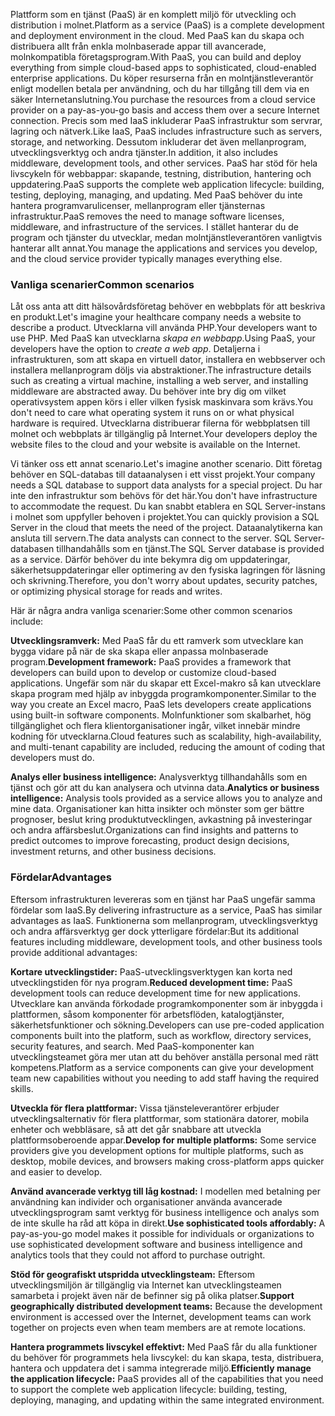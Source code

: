 <span data-ttu-id="74542-101">Plattform som en tjänst (PaaS) är en komplett miljö för utveckling och distribution i molnet.</span><span class="sxs-lookup"><span data-stu-id="74542-101">Platform as a service (PaaS) is a complete development and deployment environment in the cloud.</span></span> <span data-ttu-id="74542-102">Med PaaS kan du skapa och distribuera allt från enkla molnbaserade appar till avancerade, molnkompatibla företagsprogram.</span><span class="sxs-lookup"><span data-stu-id="74542-102">With PaaS, you can build and deploy everything from simple cloud-based apps to sophisticated, cloud-enabled enterprise applications.</span></span> <span data-ttu-id="74542-103">Du köper resurserna från en molntjänstleverantör enligt modellen betala per användning, och du har tillgång till dem via en säker Internetanslutning.</span><span class="sxs-lookup"><span data-stu-id="74542-103">You purchase the resources from a cloud service provider on a pay-as-you-go basis and access them over a secure Internet connection.</span></span> <span data-ttu-id="74542-104">Precis som med IaaS inkluderar PaaS infrastruktur som servrar, lagring och nätverk.</span><span class="sxs-lookup"><span data-stu-id="74542-104">Like IaaS, PaaS includes infrastructure such as servers, storage, and networking.</span></span> <span data-ttu-id="74542-105">Dessutom inkluderar det även mellanprogram, utvecklingsverktyg och andra tjänster.</span><span class="sxs-lookup"><span data-stu-id="74542-105">In addition, it also includes middleware, development tools, and other services.</span></span> <span data-ttu-id="74542-106">PaaS har stöd för hela livscykeln för webbappar: skapande, testning, distribution, hantering och uppdatering.</span><span class="sxs-lookup"><span data-stu-id="74542-106">PaaS supports the complete web application lifecycle: building, testing, deploying, managing, and updating.</span></span> <span data-ttu-id="74542-107">Med PaaS behöver du inte hantera programvarulicenser, mellanprogram eller tjänsternas infrastruktur.</span><span class="sxs-lookup"><span data-stu-id="74542-107">PaaS removes the need to manage software licenses, middleware, and infrastructure of the services.</span></span> <span data-ttu-id="74542-108">I stället hanterar du de program och tjänster du utvecklar, medan molntjänstleverantören vanligtvis hanterar allt annat.</span><span class="sxs-lookup"><span data-stu-id="74542-108">You manage the applications and services you develop, and the cloud service provider typically manages everything else.</span></span>

### <a name="common-scenarios"></a><span data-ttu-id="74542-109">Vanliga scenarier</span><span class="sxs-lookup"><span data-stu-id="74542-109">Common scenarios</span></span>

<span data-ttu-id="74542-110">Låt oss anta att ditt hälsovårdsföretag behöver en webbplats för att beskriva en produkt.</span><span class="sxs-lookup"><span data-stu-id="74542-110">Let's imagine your healthcare company needs a website to describe a product.</span></span> <span data-ttu-id="74542-111">Utvecklarna vill använda PHP.</span><span class="sxs-lookup"><span data-stu-id="74542-111">Your developers want to use PHP.</span></span> <span data-ttu-id="74542-112">Med PaaS kan utvecklarna *skapa en webbapp*.</span><span class="sxs-lookup"><span data-stu-id="74542-112">Using PaaS, your developers have the option to *create a web app*.</span></span> <span data-ttu-id="74542-113">Detaljerna i infrastrukturen, som att skapa en virtuell dator, installera en webbserver och installera mellanprogram döljs via abstraktioner.</span><span class="sxs-lookup"><span data-stu-id="74542-113">The infrastructure details such as creating a virtual machine, installing a web server, and installing middleware are abstracted away.</span></span> <span data-ttu-id="74542-114">Du behöver inte bry dig om vilket operativsystem appen körs i eller vilken fysisk maskinvara som krävs.</span><span class="sxs-lookup"><span data-stu-id="74542-114">You don't need to care what operating system it runs on or what physical hardware is required.</span></span> <span data-ttu-id="74542-115">Utvecklarna distribuerar filerna för webbplatsen till molnet och webbplats är tillgänglig på Internet.</span><span class="sxs-lookup"><span data-stu-id="74542-115">Your developers deploy the website files to the cloud and your website is available on the Internet.</span></span>

<span data-ttu-id="74542-116">Vi tänker oss ett annat scenario.</span><span class="sxs-lookup"><span data-stu-id="74542-116">Let's imagine another scenario.</span></span> <span data-ttu-id="74542-117">Ditt företag behöver en SQL-databas till dataanalysen i ett visst projekt.</span><span class="sxs-lookup"><span data-stu-id="74542-117">Your company needs a SQL database to support data analysts for a special project.</span></span> <span data-ttu-id="74542-118">Du har inte den infrastruktur som behövs för det här.</span><span class="sxs-lookup"><span data-stu-id="74542-118">You don't have infrastructure to accommodate the request.</span></span> <span data-ttu-id="74542-119">Du kan snabbt etablera en SQL Server-instans i molnet som uppfyller behoven i projektet.</span><span class="sxs-lookup"><span data-stu-id="74542-119">You can quickly provision a SQL Server in the cloud that meets the need of the project.</span></span> <span data-ttu-id="74542-120">Dataanalytikerna kan ansluta till servern.</span><span class="sxs-lookup"><span data-stu-id="74542-120">The data analysts can connect to the server.</span></span> <span data-ttu-id="74542-121">SQL Server-databasen tillhandahålls som en tjänst.</span><span class="sxs-lookup"><span data-stu-id="74542-121">The SQL Server database is provided as a service.</span></span> <span data-ttu-id="74542-122">Därför behöver du inte bekymra dig om uppdateringar, säkerhetsuppdateringar eller optimering av den fysiska lagringen för läsning och skrivning.</span><span class="sxs-lookup"><span data-stu-id="74542-122">Therefore, you don't worry about updates, security patches, or optimizing physical storage for reads and writes.</span></span>

<span data-ttu-id="74542-123">Här är några andra vanliga scenarier:</span><span class="sxs-lookup"><span data-stu-id="74542-123">Some other common scenarios include:</span></span>

<span data-ttu-id="74542-124">**Utvecklingsramverk:** Med PaaS får du ett ramverk som utvecklare kan bygga vidare på när de ska skapa eller anpassa molnbaserade program.</span><span class="sxs-lookup"><span data-stu-id="74542-124">**Development framework:** PaaS provides a framework that developers can build upon to develop or customize cloud-based applications.</span></span> <span data-ttu-id="74542-125">Ungefär som när du skapar ett Excel-makro så kan utvecklare skapa program med hjälp av inbyggda programkomponenter.</span><span class="sxs-lookup"><span data-stu-id="74542-125">Similar to the way you create an Excel macro, PaaS lets developers create applications using built-in software components.</span></span> <span data-ttu-id="74542-126">Molnfunktioner som skalbarhet, hög tillgänglighet och flera klientorganisationer ingår, vilket innebär mindre kodning för utvecklarna.</span><span class="sxs-lookup"><span data-stu-id="74542-126">Cloud features such as scalability, high-availability, and multi-tenant capability are included, reducing the amount of coding that developers must do.</span></span>

<span data-ttu-id="74542-127">**Analys eller business intelligence:** Analysverktyg tillhandahålls som en tjänst och gör att du kan analysera och utvinna data.</span><span class="sxs-lookup"><span data-stu-id="74542-127">**Analytics or business intelligence:** Analysis tools provided as a service allows you to analyze and mine data.</span></span> <span data-ttu-id="74542-128">Organisationer kan hitta insikter och mönster som ger bättre prognoser, beslut kring produktutvecklingen, avkastning på investeringar och andra affärsbeslut.</span><span class="sxs-lookup"><span data-stu-id="74542-128">Organizations can find insights and patterns to predict outcomes to improve forecasting, product design decisions, investment returns, and other business decisions.</span></span>

### <a name="advantages"></a><span data-ttu-id="74542-129">Fördelar</span><span class="sxs-lookup"><span data-stu-id="74542-129">Advantages</span></span>

<span data-ttu-id="74542-130">Eftersom infrastrukturen levereras som en tjänst har PaaS ungefär samma fördelar som IaaS.</span><span class="sxs-lookup"><span data-stu-id="74542-130">By delivering infrastructure as a service, PaaS has similar advantages as IaaS.</span></span> <span data-ttu-id="74542-131">Funktionerna som mellanprogram, utvecklingsverktyg och andra affärsverktyg ger dock ytterligare fördelar:</span><span class="sxs-lookup"><span data-stu-id="74542-131">But its additional features including middleware, development tools, and other business tools provide additional advantages:</span></span>

<span data-ttu-id="74542-132">**Kortare utvecklingstider:** PaaS-utvecklingsverktygen kan korta ned utvecklingstiden för nya program.</span><span class="sxs-lookup"><span data-stu-id="74542-132">**Reduced development time:** PaaS development tools can reduce development time for new applications.</span></span> <span data-ttu-id="74542-133">Utvecklare kan använda förkodade programkomponenter som är inbyggda i plattformen, såsom komponenter för arbetsflöden, katalogtjänster, säkerhetsfunktioner och sökning.</span><span class="sxs-lookup"><span data-stu-id="74542-133">Developers can use pre-coded application components built into the platform, such as workflow, directory services, security features, and search.</span></span> <span data-ttu-id="74542-134">Med PaaS-komponenter kan utvecklingsteamet göra mer utan att du behöver anställa personal med rätt kompetens.</span><span class="sxs-lookup"><span data-stu-id="74542-134">Platform as a service components can give your development team new capabilities without you needing to add staff having the required skills.</span></span>

<span data-ttu-id="74542-135">**Utveckla för flera plattformar:** Vissa tjänsteleverantörer erbjuder utvecklingsalternativ för flera plattformar, som stationära datorer, mobila enheter och webbläsare, så att det går snabbare att utveckla plattformsoberoende appar.</span><span class="sxs-lookup"><span data-stu-id="74542-135">**Develop for multiple platforms:** Some service providers give you development options for multiple platforms, such as desktop, mobile devices, and browsers making cross-platform apps quicker and easier to develop.</span></span>

<span data-ttu-id="74542-136">**Använd avancerade verktyg till låg kostnad:** I modellen med betalning per användning kan individer och organisationer använda avancerade utvecklingsprogram samt verktyg för business intelligence och analys som de inte skulle ha råd att köpa in direkt.</span><span class="sxs-lookup"><span data-stu-id="74542-136">**Use sophisticated tools affordably:** A pay-as-you-go model makes it possible for individuals or organizations to use sophisticated development software and business intelligence and analytics tools that they could not afford to purchase outright.</span></span>

<span data-ttu-id="74542-137">**Stöd för geografiskt utspridda utvecklingsteam:** Eftersom utvecklingsmiljön är tillgänglig via Internet kan utvecklingsteamen samarbeta i projekt även när de befinner sig på olika platser.</span><span class="sxs-lookup"><span data-stu-id="74542-137">**Support geographically distributed development teams:** Because the development environment is accessed over the Internet, development teams can work together on projects even when team members are at remote locations.</span></span>

<span data-ttu-id="74542-138">**Hantera programmets livscykel effektivt:** Med PaaS får du alla funktioner du behöver för programmets hela livscykel: du kan skapa, testa, distribuera, hantera och uppdatera det i samma integrerade miljö.</span><span class="sxs-lookup"><span data-stu-id="74542-138">**Efficiently manage the application lifecycle:** PaaS provides all of the capabilities that you need to support the complete web application lifecycle: building, testing, deploying, managing, and updating within the same integrated environment.</span></span>
